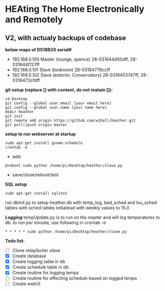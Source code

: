 # HEAting The Home Electronically and Remotely

## V2, with actualy backups of codebase

**below maps of DS18B20 serial#**

- 192.168.0.100 Master (lounge, spence) 28-031644d50dff, 28-031644f127ff
- 192.168.0.101 Slave (bedroom) 28-03164778ccff
- 192.168.0.102 Slave (exterior, Conservatory) 28-0316453747ff, 28-0316473cfdff

**git setup (replace [] with content, do not reatain []):**
```
cd Desktop
git config --global user.email [your email here]
git config --global user.name [your name here]
mkdir heather
git init
git remote add origin https://github.com/wjhall/heather.git
git pull||push origin master
```
**setup to run webserver at startup**
```
sudo apt-get install gnome-schedule
crontab -e
```
- add:
```
@reboot sudo python /home/pi/Desktop/heather/slave.py
```
- save/close/reboot/test

**SQL setup**
```
sudo apt-get install sqlite3
```
run dbInit.py to setup heather.db with temp_log, bed_sched and lou_sched tables with sched tables initialiesd with weekly values to 15.0



***Logging***
tempUpdate.py is to run on the master and will log temperatures to db.
to run per minuite, use following in crontab -e
```
* * * * * sudo python /home/pi/Desktop/heather/slave.py
```

**Todo list:**

- [ ] Clone relay/boiler slave
- [x] Create database
- [x] Create logging table in db
- [x] Create schedule table in db
- [x] Create routine for logging temps
- [ ] Create routine for effecting schedule based on logged temps
- [ ] Create webUI
